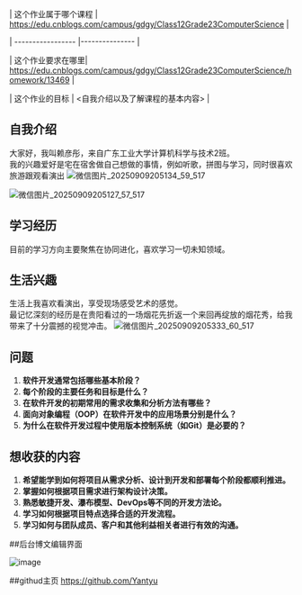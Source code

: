 | 这个作业属于哪个课程 | <https://edu.cnblogs.com/campus/gdgy/Class12Grade23ComputerScience> |

| ----------------- |--------------- |

| 这个作业要求在哪里| <https://edu.cnblogs.com/campus/gdgy/Class12Grade23ComputerScience/homework/13469> |

| 这个作业的目标 | <自我介绍以及了解课程的基本内容> |



## 自我介绍

大家好，我叫赖彦彤，来自广东工业大学计算机科学与技术2班。  
我的兴趣爱好是宅在宿舍做自己想做的事情，例如听歌，拼图与学习，同时很喜欢旅游跟观看演出
![微信图片_20250909205134_59_517](https://img2024.cnblogs.com/blog/3700365/202509/3700365-20250909205208888-1218063290.jpg)

![微信图片_20250909205127_57_517](https://img2024.cnblogs.com/blog/3700365/202509/3700365-20250909205234852-1027820745.jpg)


## 学习经历

目前的学习方向主要聚焦在协同进化，喜欢学习一切未知领域。

## 生活兴趣

生活上我喜欢看演出，享受现场感受艺术的感觉。  
最记忆深刻的经历是在贵阳看过的一场烟花先折返一个来回再绽放的烟花秀，给我带来了十分震撼的视觉冲击。
![微信图片_20250909205333_60_517](https://img2024.cnblogs.com/blog/3700365/202509/3700365-20250909205411020-2067439402.jpg)


## 问题

1. **软件开发通常包括哪些基本阶段？**  
2. **每个阶段的主要任务和目标是什么？**  
3. **在软件开发的初期常用的需求收集和分析方法有哪些？**  
4. **面向对象编程（OOP）在软件开发中的应用场景分别是什么？**  
5. **为什么在软件开发过程中使用版本控制系统（如Git）是必要的？**

## 想收获的内容

1. **希望能学到如何将项目从需求分析、设计到开发和部署每个阶段都顺利推进。**  
2. **掌握如何根据项目需求进行架构设计决策。**  
3. **熟悉敏捷开发、瀑布模型、DevOps等不同的开发方法论。**  
4. **学习如何根据项目特点选择合适的开发流程。**  
5. **学习如何与团队成员、客户和其他利益相关者进行有效的沟通。**

##后台博文编辑界面

![image](https://img2024.cnblogs.com/blog/3700365/202509/3700365-20250909205540769-162610423.png)

##githud主页
https://github.com/Yantyu
